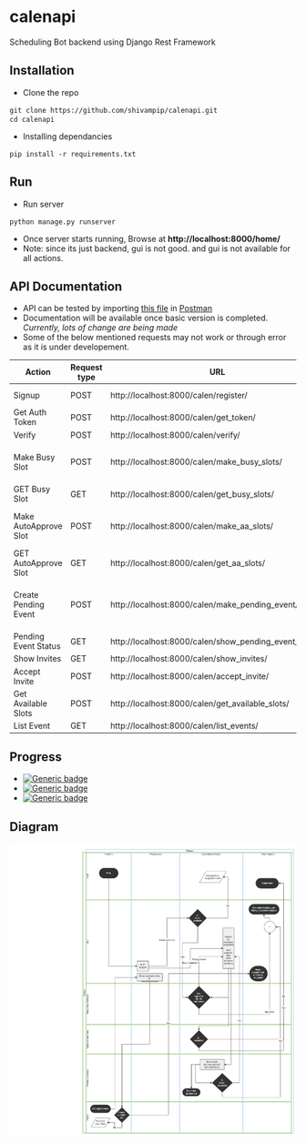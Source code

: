 # calenapi
Scheduling Bot backend using Django Rest Framework


## Installation

* Clone the repo
```
git clone https://github.com/shivampip/calenapi.git
cd calenapi
```

* Installing dependancies
```
pip install -r requirements.txt
```

## Run

* Run server
```
python manage.py runserver
```

* Once server starts running, Browse at **http://localhost:8000/home/**
* Note: since its just backend, gui is not good. and gui is not available for all actions.


## API Documentation

* API can be tested by importing [this file](/raw/SchedulingBot.postman_collection.json) in [Postman](https://www.getpostman.com/)
* Documentation will be available once basic version is completed. _Currently, lots of change are being made_ 
* Some of the below mentioned requests may not work or through error as it is under developement.


| Action  | Request type |  URL  |  arguments  | response | Authentication |
| ------------- | ------------- | ------------- | ------------- | ------------- | ------------- |
| Signup  | POST  | http://localhost:8000/calen/register/  |  username, password  | json  | False |
| Get Auth Token  | POST  | http://localhost:8000/calen/get_token/  |  username, password  | json  | False |
| Verify  | POST  | http://localhost:8000/calen/verify/  |  None  | json  | True |
| Make Busy Slot  | POST  | http://localhost:8000/calen/make_busy_slots/  |  title, week_day, start_time, end_time  | json  | True |
| GET Busy Slot  | GET  | http://localhost:8000/calen/get_busy_slots/  |  None  | json  | True |
| Make AutoApprove Slot  | POST  | http://localhost:8000/calen/make_aa_slots/  |  title, week_day, start_time, end_time  | json  | True |
| GET AutoApprove Slot  | GET  | http://localhost:8000/calen/get_aa_slots/  |  None  | json  | True |
| Create Pending Event  | POST  | http://localhost:8000/calen/make_pending_event/  |  title, date_start, date_end, members, include_author  | json  | True |
| Pending Event Status  | GET  | http://localhost:8000/calen/show_pending_event_status/  |  None  | json  | True |
| Show Invites  | GET  | http://localhost:8000/calen/show_invites/  |  None  | json  | True |
| Accept Invite  | POST  | http://localhost:8000/calen/accept_invite/  |  id  | json  | True |
| Get Available Slots  | POST  | http://localhost:8000/calen/get_available_slots/  |  start_date, end_date, duration  | json  | True |
| List Event  | GET  | http://localhost:8000/calen/list_events/  |  None  | json  | True |


## Progress

*  [![Generic badge](https://img.shields.io/badge/Scheduling_Backend-ONGOING-1abc9c.svg)](https://shields.io/)
*  [![Generic badge](https://img.shields.io/badge/NLP_Layer-ONGOING-1abc9c.svg)](https://shields.io/)
*  [![Generic badge](https://img.shields.io/badge/Nothing-DONE-green.svg)](https://shields.io/)



## Diagram

![Scheduling flow](raw/VSchedule.png)
